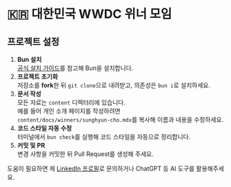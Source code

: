 # 🇰🇷 대한민국 WWDC 위너 모임

## 프로젝트 설정

1. **Bun 설치**  
   [공식 설치 가이드](https://bun.sh/docs/installation)를 참고해 Bun을 설치합니다.
2. **프로젝트 초기화**  
   저장소를 **fork**한 뒤 `git clone`으로 내려받고, 의존성은 `bun i`로 설치하세요.
3. **문서 작성**  
   모든 자료는 `content` 디렉터리에 있습니다.  
   예를 들어 개인 소개 페이지를 작성하려면  
   `content/docs/winners/sunghyun-cho.mdx`를 복사해 이름과 내용을 수정하세요.
4. **코드 스타일 자동 수정**  
   터미널에서 `bun check`를 실행해 코드 스타일을 자동으로 정리합니다.
5. **커밋 및 PR**  
   변경 사항을 커밋한 뒤 Pull Request를 생성해 주세요.

도움이 필요하면 제 [LinkedIn 프로필](https://www.linkedin.com/in/anaclumos)로 문의하거나 ChatGPT 등 AI 도구를 활용해주세요.
